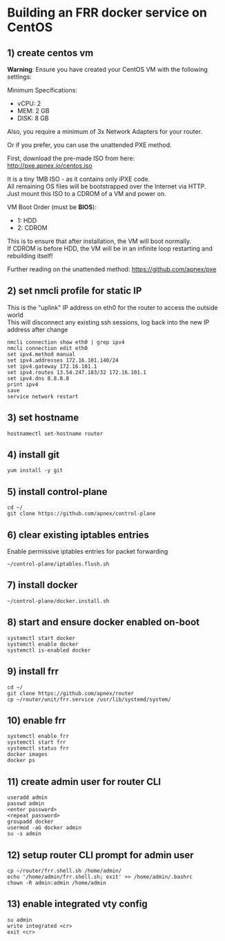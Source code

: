 # Building an FRR docker service on CentOS
## 1) create centos vm
**Warning**: Ensure you have created your CentOS VM with the following settings:  

Minimum Specifications:  
- vCPU: 2  
- MEM: 2 GB  
- DISK: 8 GB  

Also, you require a minimum of 3x Network Adapters for your router.

Or if you prefer, you can use the unattended PXE method.  

First, download the pre-made ISO from here:  
http://pxe.apnex.io/centos.iso

It is a tiny 1MB ISO - as it contains only iPXE code.  
All remaining OS files will be bootstrapped over the Internet via HTTP.  
Just mount this ISO to a CDROM of a VM and power on.  

VM Boot Order (must be **BIOS**):  
- 1: HDD  
- 2: CDROM

This is to ensure that after installation, the VM will boot normally.  
If CDROM is before HDD, the VM will be in an infinite loop restarting and rebuilding itself!

Further reading on the unattended method: https://github.com/apnex/pxe  

## 2) set nmcli profile for static IP
This is the "uplink" IP address on eth0 for the router to access the outside world  
This will disconnect any existing ssh sessions, log back into the new IP address after change
```
nmcli connection show eth0 | grep ipv4
nmcli connection edit eth0
set ipv4.method manual
set ipv4.addresses 172.16.101.140/24
set ipv4.gateway 172.16.101.1
set ipv4.routes 13.54.247.183/32 172.16.101.1 
set ipv4.dns 8.8.8.8
print ipv4
save
service network restart
```

## 3) set hostname
```
hostnamectl set-hostname router
```

## 4) install git
```
yum install -y git
```

## 5) install control-plane
```
cd ~/
git clone https://github.com/apnex/control-plane
```

## 6) clear existing iptables entries
Enable permissive iptables entries for packet forwarding
```
~/control-plane/iptables.flush.sh
```

## 7) install docker
```
~/control-plane/docker.install.sh
```

## 8) start and ensure docker enabled on-boot
```
systemctl start docker
systemctl enable docker
systemctl is-enabled docker
```

## 9) install frr
```
cd ~/
git clone https://github.com/apnex/router
cp ~/router/unit/frr.service /usr/lib/systemd/system/
```

## 10) enable frr
```
systemctl enable frr
systemctl start frr
systemctl status frr
docker images
docker ps
```

## 11) create admin user for router CLI
```
useradd admin
passwd admin
<enter password>
<repeat password>
groupadd docker
usermod -aG docker admin
su -s admin
```

## 12) setup router CLI prompt for admin user
```
cp ~/router/frr.shell.sh /home/admin/
echo '/home/admin/frr.shell.sh; exit' >> /home/admin/.bashrc
chown -R admin:admin /home/admin
```

## 13) enable integrated vty config
```
su admin
write integrated <cr>
exit <cr>
```
